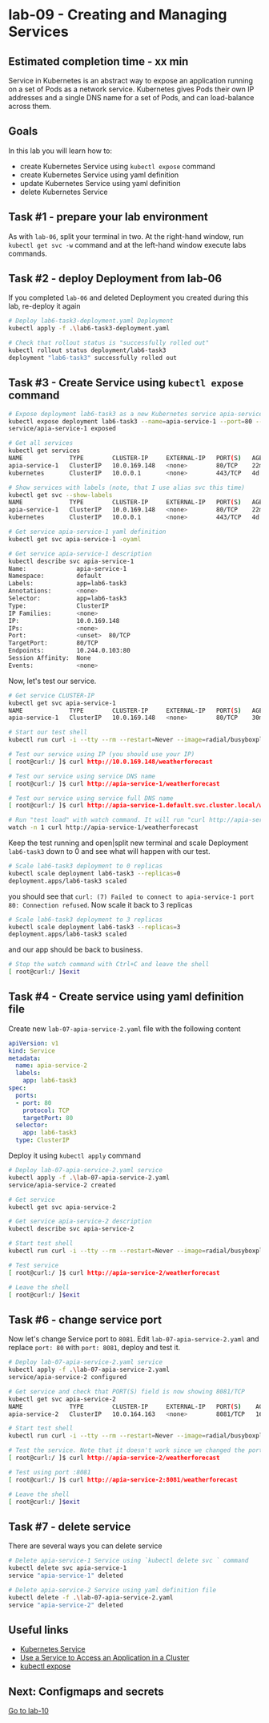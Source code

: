 # lab-09 - Creating and Managing Services

## Estimated completion time - xx min

Service in Kubernetes is an abstract way to expose an application running on a set of Pods as a network service.
Kubernetes gives Pods their own IP addresses and a single DNS name for a set of Pods, and can load-balance across them.

## Goals

In this lab you will learn how to:

* create Kubernetes Service using `kubectl expose` command
* create Kubernetes Service using yaml definition
* update Kubernetes Service using yaml definition
* delete Kubernetes Service

## Task #1 - prepare your lab environment

As with `lab-06`, split your terminal in two. At the right-hand window, run `kubectl get svc -w` command and at the left-hand window execute labs commands.

## Task #2 - deploy Deployment from lab-06

If you completed `lab-06` and deleted Deployment you created during this lab, re-deploy it again

```bash
# Deploy lab6-task3-deployment.yaml Deployment
kubectl apply -f .\lab6-task3-deployment.yaml

# Check that rollout status is "successfully rolled out"
kubectl rollout status deployment/lab6-task3
deployment "lab6-task3" successfully rolled out
```

## Task #3 - Create Service using `kubectl expose` command

```bash
# Expose deployment lab6-task3 as a new Kubernetes service apia-service-1
kubectl expose deployment lab6-task3 --name=apia-service-1 --port=80 --target-port=80
service/apia-service-1 exposed

# Get all services 
kubectl get services 
NAME             TYPE        CLUSTER-IP     EXTERNAL-IP   PORT(S)   AGE
apia-service-1   ClusterIP   10.0.169.148   <none>        80/TCP    22m
kubernetes       ClusterIP   10.0.0.1       <none>        443/TCP   4d

# Show services with labels (note, that I use alias svc this time)
kubectl get svc --show-labels
NAME             TYPE        CLUSTER-IP     EXTERNAL-IP   PORT(S)   AGE    LABELS
apia-service-1   ClusterIP   10.0.169.148   <none>        80/TCP    22m    app=lab6-task3
kubernetes       ClusterIP   10.0.0.1       <none>        443/TCP   4d     component=apiserver,provider=kubernetes

# Get service apia-service-1 yaml definition
kubectl get svc apia-service-1 -oyaml

# Get service apia-service-1 description 
kubectl describe svc apia-service-1
Name:              apia-service-1
Namespace:         default
Labels:            app=lab6-task3
Annotations:       <none>
Selector:          app=lab6-task3
Type:              ClusterIP
IP Families:       <none>
IP:                10.0.169.148
IPs:               <none>
Port:              <unset>  80/TCP
TargetPort:        80/TCP
Endpoints:         10.244.0.103:80
Session Affinity:  None
Events:            <none>
```

Now, let's test our service.

```bash
# Get service CLUSTER-IP
kubectl get svc apia-service-1 
NAME             TYPE        CLUSTER-IP     EXTERNAL-IP   PORT(S)   AGE
apia-service-1   ClusterIP   10.0.169.148   <none>        80/TCP    30m

# Start our test shell
kubectl run curl -i --tty --rm --restart=Never --image=radial/busyboxplus:curl -- sh

# Test our service using IP (you should use your IP)
[ root@curl:/ ]$ curl http://10.0.169.148/weatherforecast

# Test our service using service DNS name
[ root@curl:/ ]$ curl http://apia-service-1/weatherforecast

# Test our service using service full DNS name
[ root@curl:/ ]$ curl http://apia-service-1.default.svc.cluster.local/weatherforecast

# Run "test load" with watch command. It will run "curl http://apia-service-1/weatherforecast" command every second until we stop it
watch -n 1 curl http://apia-service-1/weatherforecast
```

Keep the test running and open|split new terminal and scale Deployment `lab6-task3` down to 0 and see what will happen with our test.

```bash
# Scale lab6-task3 deployment to 0 replicas
kubectl scale deployment lab6-task3 --replicas=0
deployment.apps/lab6-task3 scaled
```
you should see that `curl: (7) Failed to connect to apia-service-1 port 80: Connection refused`. Now scale it back to 3 replicas

```bash
# Scale lab6-task3 deployment to 3 replicas
kubectl scale deployment lab6-task3 --replicas=3
deployment.apps/lab6-task3 scaled
```
and our app should be back to business.

```bash
# Stop the watch command with Ctrl+C and leave the shell
[ root@curl:/ ]$exit
```

## Task #4 - Create service using yaml definition file

Create new `lab-07-apia-service-2.yaml` file with the following content

```yaml
apiVersion: v1
kind: Service
metadata:
  name: apia-service-2
  labels:
    app: lab6-task3
spec:
  ports:
  - port: 80
    protocol: TCP
    targetPort: 80
  selector:
    app: lab6-task3
  type: ClusterIP
```

Deploy it using `kubectl apply` command

```bash
# Deploy lab-07-apia-service-2.yaml service
kubectl apply -f .\lab-07-apia-service-2.yaml
service/apia-service-2 created

# Get service 
kubectl get svc apia-service-2 

# Get service apia-service-2 description 
kubectl describe svc apia-service-2

# Start test shell
kubectl run curl -i --tty --rm --restart=Never --image=radial/busyboxplus:curl -- sh

# Test service
[ root@curl:/ ]$ curl http://apia-service-2/weatherforecast

# Leave the shell
[ root@curl:/ ]$exit
```

## Task #6 - change service port

Now let's change Service port to `8081`. Edit `lab-07-apia-service-2.yaml` and replace `port: 80` with `port: 8081`, deploy and test it.

```bash
# Deploy lab-07-apia-service-2.yaml service
kubectl apply -f .\lab-07-apia-service-2.yaml
service/apia-service-2 configured

# Get service and check that PORT(S) field is now showing 8081/TCP 
kubectl get svc apia-service-2 
NAME             TYPE        CLUSTER-IP     EXTERNAL-IP   PORT(S)    AGE
apia-service-2   ClusterIP   10.0.164.163   <none>        8081/TCP   16m

# Start test shell
kubectl run curl -i --tty --rm --restart=Never --image=radial/busyboxplus:curl -- sh

# Test the service. Note that it doesn't work since we changed the port
[ root@curl:/ ]$ curl http://apia-service-2/weatherforecast

# Test using port :8081
[ root@curl:/ ]$ curl http://apia-service-2:8081/weatherforecast

# Leave the shell
[ root@curl:/ ]$exit
```

## Task #7 - delete service

There are several ways you can delete service

```bash
# Delete apia-service-1 Service using `kubectl delete svc ` command
kubectl delete svc apia-service-1
service "apia-service-1" deleted

# Delete apia-service-2 Service using yaml definition file
kubectl delete -f .\lab-07-apia-service-2.yaml
service "apia-service-2" deleted
```

## Useful links

* [Kubernetes Service](https://kubernetes.io/docs/concepts/services-networking/service/)
* [Use a Service to Access an Application in a Cluster](https://kubernetes.io/docs/tasks/access-application-cluster/service-access-application-cluster/)
* [kubectl expose](https://kubernetes.io/docs/reference/generated/kubectl/kubectl-commands#expose)

## Next: Configmaps and secrets

[Go to lab-10](../lab-10/readme.md)
